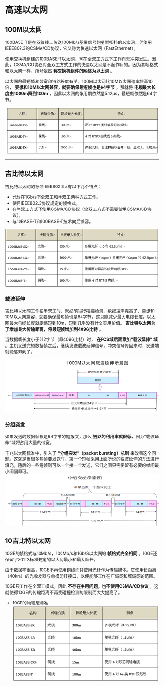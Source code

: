 # 高速以太网
## 100M以太网
100BASE-T是在双绞线上传送100Mb/s基带信号的星型拓扑的以太网，仍使用IEEE802.3的CSMA/CD协议，它又称为快速以太网（FastEthernet）。

使用交换机组建的100BASE-T以太网，可在全双工方式下工作而无冲突发生。因此，CSMA/CD协议对全双工方式工作的快速以太网是不起作用的。因为其帧格式和以太网一样，所以依然 **称交换机组件的网络为以太网** 。

以太网的最短帧和带宽和链路长度有关，100M以太网比10M以太网速率提高10倍， **要想和10M以太网兼容，就要确保最短帧也是64字节** ，那就将 **电缆最大长度由1000m降到100m** ，因此以太网的争用期依然是5.12μs，最短帧依然是64字节。

![Ethernet-Standard](./assets/Ethernet-Standard_uwykb302l.png)

---
## 吉比特以太网
吉比特以太网的标准IEEE802.3 z有以下几个特点：
* 允许在1Gb/s下全双工和半双工两种方式工作。
* 使用IEEE802.3协议规定的帧格式。
* 在半双工方式下使用CSMA/CD协议（全双工方式不需要使用CSMA/CD协议）。
* 与10BASE-T和100BASE-T技术向后兼容。

![Gbit-Ethernet-Standard](./assets/Gbit-Ethernet-Standard.png)

### 载波延伸
吉比特以太网工作在半双工时，就必须进行碰撞检测，数据速率提高了，要想和10M以太网兼容，就要确保最短帧也是64字节，这只能减少最大电缆长度，以太网最大电缆长度就要缩短到10m，短到几乎没有什么实用价值。 **吉比特以太网为了增加最大传输距离，将最短帧增加到4096比特** 。

当数据帧长度小于512字节（即4096比特）时， **在FCS域后面添加“载波延伸” 域** 。主机发送完短数据帧之后，继续发送载波延伸信号，冲突信号传回来时，发送端就能感知到了。

![Gbit-Zaiboyanshen](./assets/Gbit-Zaiboyanshen.png)

### 分组突发
如果发送的数据帧都是64字节的短报文，那么 **链路的利用率就很低**，因为“载波延伸”域将占用大量的带宽。

千兆以太网标准中，引入了 **“分组突发”（packet bursting）机制** 来改善这个问题。这就是当很多短帧要发送时，第一个短帧采用上面所说的载波延伸的方法进行填充，随后的一些短帧则可以一个接一个发送，它们之间只需要留有必要的帧间最小间隔即可。
![Fenzutufa](./assets/Fenzutufa.png)

## 10吉比特以太网
10GE的帧格式与10Mb/s，100Mb/s和1Gb/S以太网的 **帧格式完全相同** 。10GE还保留了802.3标准规定的以太网最小和最大帧长。

由于数据率很高，10GE不再使用铜线而只使用光纤作为传输媒体。它使用长距离（40km）的光收发器与单模光纤接口，以便能够工作在广域网和城域网的范围。

10GE只工作在全双工模式，因此 **不存在争用问题，也不使用CSMA/CD协议** 。这就使得10GE的传输距离不再受碰撞检测的限制而大大提高了。

* 10GE的物理层标准
![10GE-Physical-Standard](./assets/10GE-Physical-Standard.png)
